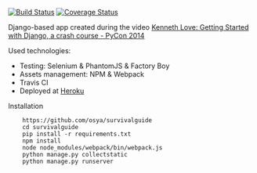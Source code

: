 [![Build Status](https://travis-ci.org/osya/survivalguide.svg)](https://travis-ci.org/osya/survivalguide) [![Coverage Status](https://coveralls.io/repos/github/osya/survivalguide/badge.svg?branch=master)](https://coveralls.io/github/osya/survivalguide?branch=master)

Django-based app created during the video [Kenneth Love: Getting Started with Django, a crash course - PyCon 2014](https://www.youtube.com/watch?v=KZHXjGP71kQ)

Used technologies:
- Testing: Selenium & PhantomJS & Factory Boy
- Assets management: NPM & Webpack
- Travis CI
- Deployed at [Heroku](https://django-survival-guide.herokuapp.com/talks/lists/)

Installation
```
    https://github.com/osya/survivalguide
    cd survivalguide
    pip install -r requirements.txt
    npm install
    node node_modules/webpack/bin/webpack.js
    python manage.py collectstatic
    python manage.py runserver
```
